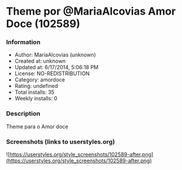 # Theme por @MariaAlcovias Amor Doce (102589)

### Information
- Author: MariaAlcovias (unknown)
- Created at: unknown
- Updated at: 6/17/2014, 5:06:18 PM
- License: NO-REDISTRIBUTION
- Category: amordoce
- Rating: undefined
- Total installs: 35
- Weekly installs: 0


### Description
Theme para o Amor doce


### Screenshots (links to userstyles.org)
![https://userstyles.org/style_screenshots/102589-after.png](https://userstyles.org/style_screenshots/102589-after.png)


